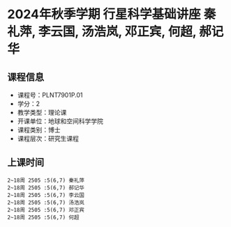 # 2024年秋季学期 行星科学基础讲座 秦礼萍, 李云国, 汤浩岚, 邓正宾, 何超, 郝记华






## 课程信息

- 课程号：PLNT7901P.01
- 学分：2
- 教学类型：理论课
- 开课单位：地球和空间科学学院
- 课程类别：博士
- 课程层次：研究生课程

## 上课时间

```
2~18周 2505 :5(6,7) 秦礼萍
2~18周 2505 :5(6,7) 郝记华
2~18周 2505 :5(6,7) 李云国
2~18周 2505 :5(6,7) 汤浩岚
2~18周 2505 :5(6,7) 邓正宾
2~18周 2505 :5(6,7) 何超
```

